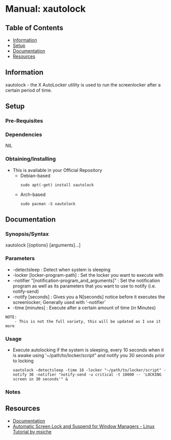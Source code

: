 # Manual: xautolock

## Table of Contents
- [Information](#information)
- [Setup](#setup)
- [Documentation](#documentation)
- [Resources](#resources)

## Information

xautolock - the X AutoLocker utility is used to run the screenlocker after a certain period of time.

## Setup

### Pre-Requisites

### Dependencies

NIL

### Obtaining/Installing

- This is available in your Official Repository
	- Debian-based
		```console
		sudo apt(-get) install xautolock
		```
	- Arch-based
		```console
		sudo pacman -S xautolock
		```

## Documentation

### Synopsis/Syntax

xautolock [{options} [arguments]...]

### Parameters

+ -detectsleep : Detect when system is sleeping
+ -locker [locker-program-path] : Set the locker you want to execute with
+ -notifier "[notification-program_and_arguments]" : Set the notification program as well as its parameters that you want to use to notify (i.e. notify-send)
+ -notify [seconds] : Gives you a N[seconds] notice before it executes the screenlocker; Generally used with '-notifier'
+ -time [minutes] : Execute after a certain amount of time (in Minutes)

```
NOTE:
	- This is not the full variety, this will be updated as I use it more
```

### Usage

+ Execute autolocking if the system is sleeping, every 10 seconds when it is awake using '~/path/to/locker/script" and notify you 30 seconds prior to locking
	```console
	xautolock -detectsleep -time 10 -locker "~/path/to/locker/script" -notify 30 -notifier "notify-send -u critical -t 10000 -- 'LOCKING screen in 30 seconds'" & 
	```

### Notes

## Resources

+ [Documentation](https://linux.die.net/man/1/xautolock)
+ [Automatic Screen Lock and Suspend for Window Managers - Linux Tutorial by msjche](https://www.youtube.com/watch?v=_wcrytoLufA)